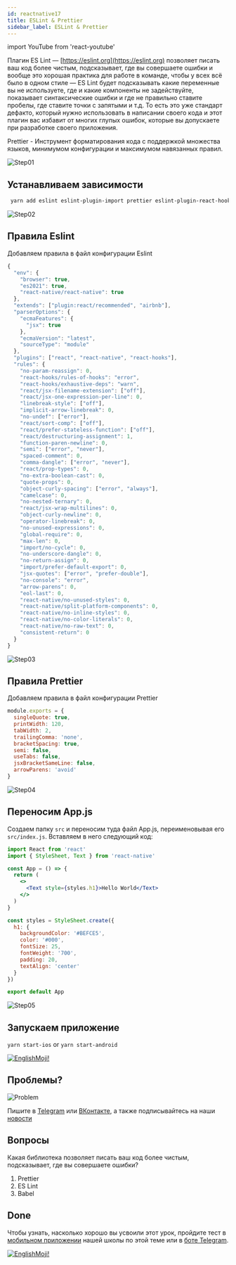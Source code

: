 ```yaml
---
id: reactnative17
title: ESLint & Prettier
sidebar_label: ESLint & Prettier
---
```


import YouTube from 'react-youtube'

Плагин ES Lint — [https://eslint.org](https://eslint.org) позволяет писать ваш код более чистым, подсказывает, где вы совершаете ошибки и вообще это хорошая практика для работе в команде, чтобы у всех всё было в одном стиле — ES Lint будет подсказывать какие переменные вы не используете, где и какие компоненты не задействуйте, показывает синтаксические ошибки и где не правильно ставите пробелы, где ставите точки с запятыми и т.д. То есть это уже стандарт дефакто, который нужно использовать в написании своего кода и этот плагин вас избавит от многих глупых ошибок, которые вы допускаете при разработке своего приложения.

Prettier - Инструмент форматирования кода c поддержкой множества языков, минимумом конфигурации и максимумом навязанных правил.

<YouTube videoId='noQ0JGVC6SA' />

![Step01](/img/steps/01.png)

## Устанавливаем зависимости

```bash
 yarn add eslint eslint-plugin-import prettier eslint-plugin-react-hooks --dev
```

![Step02](/img/steps/02.png)

## Правила Eslint

Добавляем правила в файл конфигурации Eslint

```jsx title=".eslintrc.json"
{
  "env": {
    "browser": true,
    "es2021": true,
    "react-native/react-native": true
  },
  "extends": ["plugin:react/recommended", "airbnb"],
  "parserOptions": {
    "ecmaFeatures": {
      "jsx": true
    },
    "ecmaVersion": "latest",
    "sourceType": "module"
  },
  "plugins": ["react", "react-native", "react-hooks"],
  "rules": {
    "no-param-reassign": 0,
    "react-hooks/rules-of-hooks": "error",
    "react-hooks/exhaustive-deps": "warn",
    "react/jsx-filename-extension": ["off"],
    "react/jsx-one-expression-per-line": 0,
    "linebreak-style": ["off"],
    "implicit-arrow-linebreak": 0,
    "no-undef": ["error"],
    "react/sort-comp": ["off"],
    "react/prefer-stateless-function": ["off"],
    "react/destructuring-assignment": 1,
    "function-paren-newline": 0,
    "semi": ["error", "never"],
    "spaced-comment": 0,
    "comma-dangle": ["error", "never"],
    "react/prop-types": 0,
    "no-extra-boolean-cast": 0,
    "quote-props": 0,
    "object-curly-spacing": ["error", "always"],
    "camelcase": 0,
    "no-nested-ternary": 0,
    "react/jsx-wrap-multilines": 0,
    "object-curly-newline": 0,
    "operator-linebreak": 0,
    "no-unused-expressions": 0,
    "global-require": 0,
    "max-len": 0,
    "import/no-cycle": 0,
    "no-underscore-dangle": 0,
    "no-return-assign": 0,
    "import/prefer-default-export": 0,
    "jsx-quotes": ["error", "prefer-double"],
    "no-console": "error",
    "arrow-parens": 0,
    "eol-last": 0,
    "react-native/no-unused-styles": 0,
    "react-native/split-platform-components": 0,
    "react-native/no-inline-styles": 0,
    "react-native/no-color-literals": 0,
    "react-native/no-raw-text": 0,
    "consistent-return": 0
  }
}

```

![Step03](/img/steps/03.png)

## Правила Prettier

Добавляем правила в файл конфигурации Prettier

```jsx title=".prettierrc.js"
module.exports = {
  singleQuote: true,
  printWidth: 120,
  tabWidth: 2,
  trailingComma: 'none',
  bracketSpacing: true,
  semi: false,
  useTabs: false,
  jsxBracketSameLine: false,
  arrowParens: 'avoid'
}
```

![Step04](/img/steps/04.png)
## Переносим App.js

Создаем папку `src` и переносим туда файл App.js, переименовывая его `src/index.js`. Вставляем в него следующий код:

```jsx title="src/index.js"
import React from 'react'
import { StyleSheet, Text } from 'react-native'

const App = () => {
  return (
    <>
      <Text style={styles.h1}>Hello World</Text>
    </>
  )
}

const styles = StyleSheet.create({
  h1: {
    backgroundColor: '#BEFCE5',
    color: '#000',
    fontSize: 25,
    fontWeight: '700',
    padding: 20,
    textAlign: 'center'
  }
})

export default App
```

![Step05](/img/steps/05.png)
## Запускаем приложение

`yarn start-ios` or `yarn start-android`

[![EnglishMoji!](/img/logo/NeuroCoder.png)](https://vk.com/neurocoder)

## Проблемы?

![Problem](https://media.giphy.com/media/xTiTnGeUsWOEwsGoG4/giphy.gif)

Пишите в [Telegram](https://t.me/neuro_coder_group) или [ВКонтакте](https://vk.com/neurocoder), а также подписывайтесь на наши [новости](https://t.me/neuro_coder_ai)

<!-- ![JavaScript Camp](/img/bandlink.png) -->

## Вопросы

Какая библиотека позволяет писать ваш код более чистым, подсказывает, где вы совершаете ошибки?

1. Prettier
2. ES Lint
3. Babel

## Done 

Чтобы узнать, насколько хорошо вы усвоили этот урок, пройдите тест в [мобильном приложении](http://onelink.to/njhc95) нашей школы по этой теме или в [боте Telegram](https://t.me/javascriptcamp_bot).

[![EnglishMoji!](/img/logo/NeuroCoder.png)](https://vk.com/neurocoder)

